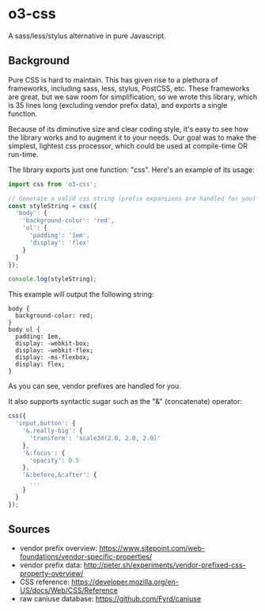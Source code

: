 # o3-css
A sass/less/stylus alternative in pure Javascript.

## Background
Pure CSS is hard to maintain. This has given rise to a plethora of frameworks, including sass, less, stylus, PostCSS, etc. These frameworks are great, but we saw room for simplification, so we wrote this library, which is 35 lines long (excluding vendor prefix data), and exports a single function.

Because of its diminutive size and clear coding style, it's easy to see how the library works and to augment it to your needs. Our goal was to make the simplest, lightest css processor, which could be used at compile-time OR run-time.

The library exports just one function: "css". Here's an example of its usage:

```javascript
import css from 'o3-css';

// Generate a valid css string (prefix expansions are handled for you)
const styleString = css({
  'body': {
    'background-color': 'red',
    'ul': {
      'padding': '1em',
      'display': 'flex'
    }
  }
});

console.log(styleString);
```

This example will output the following string:

```
body {
  background-color: red;
}
body ul {
  padding: 1em,
  display: -webkit-box;
  display: -webkit-flex;
  display: -ms-flexbox;
  display: flex;
}
```

As you can see, vendor prefixes are handled for you.

It also supports syntactic sugar such as the "&" (concatenate) operator:

```javascript
css({
  'input,button': {
    '&.really-big': {
      'transform': 'scale3d(2.0, 2.0, 2.0)'
    },
    '&:focus': {
      'opacity': 0.5
    },
    '&:before,&:after': {
      ...
    }
  }
});
```

## Sources
* vendor prefix overview: https://www.sitepoint.com/web-foundations/vendor-specific-properties/
* vendor prefix data: http://peter.sh/experiments/vendor-prefixed-css-property-overview/
* CSS reference: https://developer.mozilla.org/en-US/docs/Web/CSS/Reference
* raw caniuse database: https://github.com/Fyrd/caniuse

